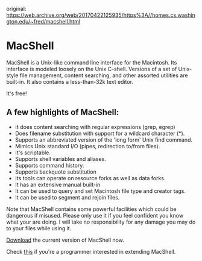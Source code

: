 original: https://web.archive.org/web/20170422125935/https%3A//homes.cs.washington.edu/~fred/macshell.html


MacShell
==========================================
MacShell is a Unix-like command line interface for the Macintosh. Its interface is modeled loosely on the Unix C-shell. Versions of a set of Unix-style file management, content searching, and other assorted utilities are built-in. It also contains a less-than-32k text editor.

It's free!

A few highlights of MacShell:
------------------------------------------
* It does content searching with regular expressions (grep, egrep)
* Does filename substitution with support for a wildcard character (*).
* Supports an abbreviated version of the 'long form' Unix find command.
* Mimics Unix standard I/O (pipes, redirection to/from files).
* It's scriptable.
* Supports shell variables and aliases.
* Supports command history.
* Supports backquote substitution
* Its tools can operate on resource forks as well as data forks.
* It has an extensive manual built-in
* It can be used to query and set Macintosh file type and creator tags.
* It can be used to segment and rejoin files.

Note that MacShell contains some powerful facilities which could be dangerous if misused. Please only use it if you feel confident you know what your are doing. I will take no responsibility for any damage you may do to your files while using it.

[Download](https://web.archive.org/web/20170422125935/ftp://ftp.cs.washington.edu/homes/fred/MacShell.0.54b.new.sit.hqx) the current version of MacShell now.

Check [this](https://web.archive.org/web/20170422125935/https%3A//homes.cs.washington.edu/~fred/msprogrammer.html) if you're a programmer interested in extending MacShell.

